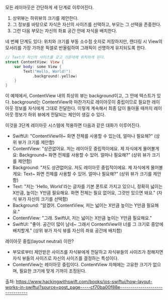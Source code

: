 모든 레이아웃은 간단하게 세 단계로 이루어진다.
1. 상위뷰는 하위뷰의 크기를 제안한다.
2. 그 정보를 바탕으로 자식은 자신의 사이즈를 선택하고, 부모는 그 선택을 존중한다.
3. 그런 다음 부모는 자신의 좌표 공간 안에 자식을 배치한다.

네 번째 단계도 있다: 위치와 크기를 부동 소수점 숫자로 저장하지만, 렌더링 시 View의 모서리를 가장 가까운 픽셀로 반올림하여 그래픽이 선명하게 유지되도록 한다.

```swift
// Text가 자신의 사이즈를 갖고 가운데에 위치하게 된다.
struct ContentView: View {
    var body: some View {
        Text("Hello, World!")
            .background(.yellow)
    }
}
```

이 예제에서, ContentView 내의 최상위 뷰는 background이고, 그 안에 텍스트가 있다. background는 ContentView와 마찬가지로 레이아웃이 중립이므로 필요한 레이아웃 정보를 자식에게 그대로 전달한다. 이렇게 계속해서 최종 답이 돌아올 때까지 레이아웃 정보가 하위 뷰에게 전달되는 체인이 생길 수 있다.

이것을 3단계 레이아웃 시스템에 적용하면 다음과 같은 대화가 이루어진다.
- SwiftUI: "ContentView야~ 화면 전체를 사용할 수 있는데, 얼마나 필요해?" (상위 뷰가 크기를 제안함)
- ContentView: "상관없어요. 저는 레이아웃 중립적이에요. 제 자식에게 물어볼게요: Background~ 화면 전체를 사용할 수 있어. 얼마나 필요해?" (상위 뷰가 크기를 제안함) 
- Background: "저도 상관없어요. 저도 레이아웃 중립적이에요. 제 자식에게 물어볼게요: Text~ 화면 전체를 사용할 수 있어. 얼마나 필요해?" (상위 뷰가 크기를 제안함) 
- Text: "저는 'Hello, World'라는 글자를 기본 폰트로 가지고 있으니, 정확히 넓이는 X만큼, 높이는 Y만큼 필요해요. 화면 전체는 필요 없어요, 그것만 있으면 돼요." (자식 뷰가 자신의 크기를 선택함) 
- Background: "알겠어. ContentView, 저는 넓이는 X만큼 높이는 Y만큼 필요해요." 
- ContentView: "그래. SwiftUI, 저는 넓이는 X만큼 높이는 Y만큼 필요해요." 
- SwiftUI: "좋아. 공간이 많이 남네~ 그래서 ContentView야 너를 그 크기로 중앙에 배치할게." (상위 뷰가 자식 뷰를 자신의 좌표 공간에 배치함)

레이아웃 중립(layout neutral) 이란?
- 부모로부터 제안받은 사이즈를 자식뷰에게 전달하고 자식뷰들의 사이즈가 정해지면 자식 뷰들의 사이즈로 자신의 사이즈를 결정하는 특성이다.
- ContentView는 레이아웃 중립이다. ContentView 자체에는 고유한 크기가 없으며, 필요한 크기에 맞게 기꺼이 조정된다.

출처: https://www.hackingwithswift.com/books/ios-swiftui/how-layout-works-in-swiftui?source=post_page-----cf70ba00f88e--------------------------------

